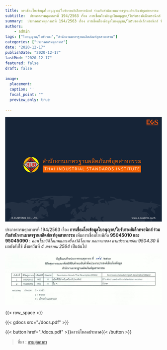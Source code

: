 ```yaml
---
title: การเชื่อมโยงข้อมูลใบอนุญาต/ใบรับรองอิเล็กทรอนิกส์ ร่วมกับสำนักงานมาตรฐานผลิตภัณฑ์อุตสาหกรรม
subtitle:  ประกาศกรมศุลกากรที่ 194/2563 เรื่อง การเชื่อมโยงข้อมูลใบอนุญาต/ใบรับรองอิเล็กทรอนิกส์ ร่วมกับสำนักงานมาตรฐานผลิตภัณฑ์อุตสาหกรรม
summary:  ประกาศกรมศุลกากรที่ 194/2563 เรื่อง การเชื่อมโยงข้อมูลใบอนุญาต/ใบรับรองอิเล็กทรอนิกส์ ร่วมกับสำนักงานมาตรฐานผลิตภัณฑ์อุตสาหกรรม
authors:
    - admin
tags: ["ใบอนุญาต/ใบรับรอง","สำนักงานมาตรฐานผลิตภัณฑ์อุตสาหกรรม"]
categories: ["ประกาศกรมศุลกากร"]
date: "2020-12-17"
publishDate: "2020-12-17"
lastMod: "2020-12-17"
featured: false
draft: false

image:
  placement: 
  caption: ''
  focal_point: ""
  preview_only: true

---
```


![](featured.png)

ประกาศกรมศุลกากรที่ 194/2563 เรื่อง **การเชื่อมโยงข้อมูลใบอนุญาต/ใบรับรองอิเล็กทรอนิกส์ ร่วมกับสำนักงานมาตรฐานผลิตภัณฑ์อุตสาหกรรม** เพิ่มการเชื่อมโยงพิกัด **95045010 และ 95045090** : *คอนโซลวิดีโอเกมและเครื่องวิดีโอเกม นอกจากของ ตามประเภทย่อย 9504.30* มีผลบังคับใช้ ตั้งแต่วันที่ *4 มกราคม 2564*  เป็นต้นไป 

![](2563-194.jpg)

{{< row_space >}}

{{< gdocs src="./docs.pdf" >}}


{{< button href="./docs.pdf" >}}ดาวน์โหลดประกาศ{{< /button >}}

> ที่มา : [กรมศุลกากร](http://th.customs.go.th/cont_strc_download_with_docno_date.php?lang=th&top_menu=menu_homepage&current_id=14232832414c505f4c464b49464b48)

